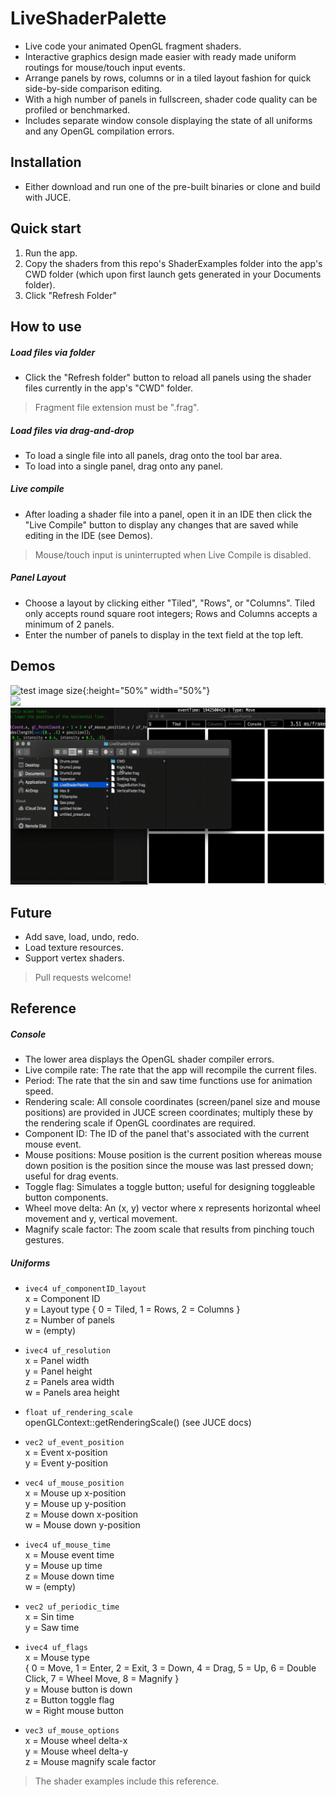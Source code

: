 # LiveShaderPalette

  - Live code your animated OpenGL fragment shaders.
  - Interactive graphics design made easier with ready made uniform routings for mouse/touch input events.
  - Arrange panels by rows, columns or in a tiled layout fashion for quick side-by-side comparison editing.
  - With a high number of panels in fullscreen, shader code quality can be profiled or benchmarked. 
  - Includes separate window console displaying the state of all uniforms and any OpenGL compilation errors.

## Installation
  - Either download and run one of the pre-built binaries or clone and build with JUCE.
## Quick start
1. Run the app.
2. Copy the shaders from this repo's ShaderExamples folder into the app's CWD folder (which upon first launch gets generated in your Documents folder).
3. Click "Refresh Folder"
## How to use
##### Load files via folder  
  - Click the "Refresh folder" button to reload all panels using the shader files currently in the app's "CWD" folder.
>Fragment file extension must be ".frag".   
##### Load files via drag-and-drop
  - To load a single file into all panels, drag onto the tool bar area.
  - To load into a single panel, drag onto any panel. 
##### Live compile
  - After loading a shader file into a panel, open it in an IDE then click the "Live Compile" button to display any changes that are saved while editing in the IDE (see Demos).
>Mouse/touch input is uninterrupted when Live Compile is disabled.
##### Panel Layout
  - Choose a layout by clicking either "Tiled", "Rows", or "Columns". Tiled only accepts round square root integers; Rows and Columns accepts a minimum of 2 panels.
  - Enter the number of panels to display in the text field at the top left.
 
## Demos
![test image size](https://github.com/ianacaburian/LiveShaderPalette/blob/master/Demos/LiveCompiling.gif){:height="50%" width="50%"}   
![](https://github.com/ianacaburian/LiveShaderPalette/blob/master/Demos/Layout.gif)    
![](https://github.com/ianacaburian/LiveShaderPalette/blob/master/Demos/FileLoading.gif)    
## Future
  - Add save, load, undo, redo.
  - Load texture resources.
  - Support vertex shaders.
> Pull requests welcome!
## Reference
##### Console
  - The lower area displays the OpenGL shader compiler errors.
  - Live compile rate: The rate that the app will recompile the current files.
  - Period: The rate that the sin and saw time functions use for animation speed.
  - Rendering scale: All console coordinates (screen/panel size and mouse positions) are provided in JUCE screen coordinates; multiply these by the rendering scale if OpenGL coordinates are required.
  - Component ID: The ID of the panel that's associated with the current mouse event.
  - Mouse positions: Mouse position is the current position whereas mouse down position is the position since the mouse was last pressed down; useful for drag events.
  - Toggle flag: Simulates a toggle button; useful for designing toggleable button components.
  - Wheel move delta: An (x, y) vector where x represents horizontal wheel movement and y, vertical movement.
  - Magnify scale factor: The zoom scale that results from pinching touch gestures.
##### Uniforms

- `ivec4 uf_componentID_layout`    
    x = Component ID    
    y = Layout type { 0 = Tiled, 1 = Rows, 2 = Columns }    
    z = Number of panels    
    w = (empty)    
    
- `ivec4 uf_resolution`    
    x = Panel width    
    y = Panel height    
    z = Panels area width    
    w = Panels area height    
  
- `float uf_rendering_scale`    
    openGLContext::getRenderingScale() (see JUCE docs)      
- `vec2 uf_event_position`    
    x = Event x-position    
    y = Event y-position    
- `vec4 uf_mouse_position`    
    x = Mouse up x-position    
    y = Mouse up y-position  
    z = Mouse down x-position    
    w = Mouse down y-position  
- `ivec4 uf_mouse_time`    
    x = Mouse event time    
    y = Mouse up time    
    z = Mouse down time    
    w = (empty)    
- `vec2 uf_periodic_time`    
    x = Sin time    
    y = Saw time    
- `ivec4 uf_flags`    
    x = Mouse type    
        { 0 = Move, 1 = Enter, 2 = Exit, 3 = Down, 4 = Drag, 5 = Up, 6 = Double Click, 7 = Wheel Move, 8 = Magnify }    
    y = Mouse button is down    
    z = Button toggle flag    
    w = Right mouse button    
- `vec3 uf_mouse_options`    
    x = Mouse wheel delta-x    
    y = Mouse wheel delta-y    
    z = Mouse magnify scale factor    
    
> The shader examples include this reference.
